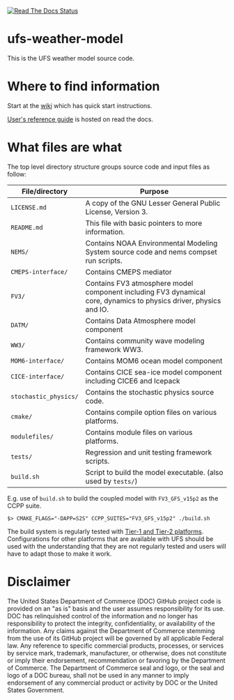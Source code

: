 [![Read The Docs Status](https://readthedocs.org/projects/ufs-weather-model/badge/?badge=latest)](http://ufs-weather-model.readthedocs.io/)

# ufs-weather-model

This is the UFS weather model source code.

# Where to find information

Start at the [wiki](https://github.com/ufs-community/ufs-weather-model/wiki) which has quick start instructions.

[User's reference guide](http://ufs-weather-model.readthedocs.io/) is hosted on read the docs.

# What files are what

The top level directory structure groups source code and input files as follow:

| File/directory            | Purpose |
| --------------            | ------- |
| ```LICENSE.md```          | A copy of the GNU Lesser General Public License, Version 3. |
| ```README.md```           | This file with basic pointers to more information. |
| ```NEMS/```               | Contains NOAA Environmental Modeling System source code and nems compset run scripts. |
| ```CMEPS-interface/```    | Contains CMEPS mediator |
| ```FV3/```                | Contains FV3 atmosphere model component including FV3 dynamical core, dynamics to physics driver, physics and IO. |
| ```DATM/```               | Contains Data Atmosphere model component |
| ```WW3/```                | Contains community wave modeling framework WW3. |
| ```MOM6-interface/```     | Contains MOM6 ocean model component |
| ```CICE-interface/```     | Contains CICE sea-ice model component including CICE6 and Icepack |
| ```stochastic_physics/``` | Contains the stochastic physics source code. |
| ```cmake/```              | Contains compile option files on various platforms. |
| ```modulefiles/```        | Contains module files on various platforms. |
| ```tests/```              | Regression and unit testing framework scripts. |
| ```build.sh```            | Script to build the model executable. (also used by `tests/`) |

E.g. use of `build.sh` to build the coupled model with `FV3_GFS_v15p2` as the CCPP suite.
```
$> CMAKE_FLAGS="-DAPP=S2S" CCPP_SUITES="FV3_GFS_v15p2" ./build.sh
```
The build system is regularly tested with [Tier-1 and Tier-2 platforms](
https://github.com/ufs-community/ufs-weather-model/wiki/Regression-Test-Policy-for-Weather-Model-Platforms-and-Compilers).
Configurations for other platforms that are available with UFS should be used with the understanding that they are not regularly
tested and users will have to adapt those to make it work.

# Disclaimer

The United States Department of Commerce (DOC) GitHub project code is provided
on an "as is" basis and the user assumes responsibility for its use. DOC has
relinquished control of the information and no longer has responsibility to
protect the integrity, confidentiality, or availability of the information. Any
claims against the Department of Commerce stemming from the use of its GitHub
project will be governed by all applicable Federal law. Any reference to
specific commercial products, processes, or services by service mark,
trademark, manufacturer, or otherwise, does not constitute or imply their
endorsement, recommendation or favoring by the Department of Commerce. The
Department of Commerce seal and logo, or the seal and logo of a DOC bureau,
shall not be used in any manner to imply endorsement of any commercial product
or activity by DOC or the United States Government.
